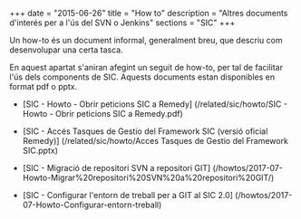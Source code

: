+++
date        = "2015-06-26"
title       = "How to"
description = "Altres documents d'interés per a l'ús del SVN o Jenkins"
sections    = "SIC"
+++

Un how-to és un document informal, generalment breu, que descriu com desenvolupar una certa tasca.

En aquest apartat s'aniran afegint un seguit de how-to, per tal de facilitar l'ús dels components de SIC. Aquests documents estan disponibles en format pdf o pptx.

- [SIC - Howto - Obrir peticions SIC a Remedy] (/related/sic/howto/SIC - Howto - Obrir peticions SIC a Remedy.pdf)

- [SIC - Accés Tasques de Gestio del Framework SIC (versió oficial Remedy)] (/related/sic/howto/Acces Tasques de Gestio del Framework SIC.pptx)

- [SIC - Migració de repositori SVN a repositori GIT] (/howtos/2017-07-Howto-Migrar%20repositori%20SVN%20a%20repositori%20GIT/)

- [SIC - Configurar l'entorn de treball per a GIT al SIC 2.0] (/howtos/2017-07-Howto-Configurar-entorn-treball)